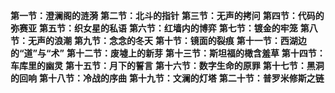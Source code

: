 **第一节：澄澜阁的涟漪**
**第二节：北斗的指针**
**第三节：无声的拷问**
**第四节：代码的弥赛亚**
**第五节：织女星的私语**
**第六节：红墙内的博弈**
**第七节：镀金的牢笼**
**第八节：无声的浪潮**
**第九节：念念的冬天**
**第十节：镜面的裂痕**
**第十一节：西湖边的“道”与“术”**
**第十二节：废墟上的新芽**
**第十三节：斯坦福的橄含羞草**
**第十四节：车库里的幽灵**
**第十五节：月下的誓言**
**第十六节：数字生命的原罪**
**第十七节：黑洞的回响**
**第十八节：冷战的序曲**
**第十九节：文澜的灯塔**
**第二十节：普罗米修斯之链**